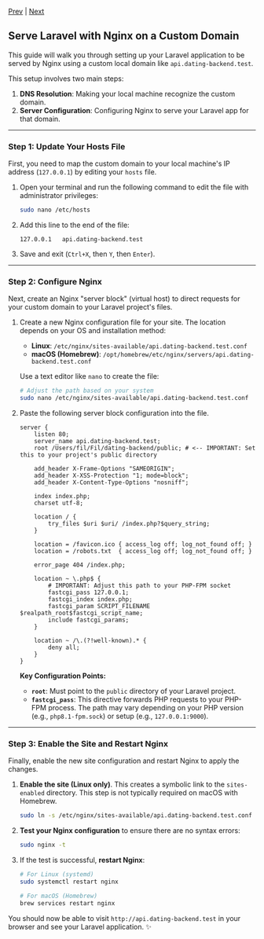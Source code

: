 [Prev](/page-04.md) | [Next](/page-06.md)

## Serve Laravel with Nginx on a Custom Domain

This guide will walk you through setting up your Laravel application to be served by Nginx using a custom local domain like `api.dating-backend.test`.

This setup involves two main steps:

1.  **DNS Resolution**: Making your local machine recognize the custom domain.
2.  **Server Configuration**: Configuring Nginx to serve your Laravel app for that domain.

-----

### Step 1: Update Your Hosts File

First, you need to map the custom domain to your local machine's IP address (`127.0.0.1`) by editing your `hosts` file.

1.  Open your terminal and run the following command to edit the file with administrator privileges:
    ```bash
    sudo nano /etc/hosts
    ```
2.  Add this line to the end of the file:
    ```plaintext
    127.0.0.1   api.dating-backend.test
    ```
3.  Save and exit (`Ctrl+X`, then `Y`, then `Enter`).

-----

### Step 2: Configure Nginx

Next, create an Nginx "server block" (virtual host) to direct requests for your custom domain to your Laravel project's files.

1.  Create a new Nginx configuration file for your site. The location depends on your OS and installation method:

      * **Linux**: `/etc/nginx/sites-available/api.dating-backend.test.conf`
      * **macOS (Homebrew)**: `/opt/homebrew/etc/nginx/servers/api.dating-backend.test.conf`

    Use a text editor like `nano` to create the file:

    ```bash
    # Adjust the path based on your system
    sudo nano /etc/nginx/sites-available/api.dating-backend.test.conf
    ```

2.  Paste the following server block configuration into the file.

    ```nginx
    server {
        listen 80;
        server_name api.dating-backend.test;
        root /Users/fil/Fil/dating-backend/public; # <-- IMPORTANT: Set this to your project's public directory

        add_header X-Frame-Options "SAMEORIGIN";
        add_header X-XSS-Protection "1; mode=block";
        add_header X-Content-Type-Options "nosniff";

        index index.php;
        charset utf-8;

        location / {
            try_files $uri $uri/ /index.php?$query_string;
        }

        location = /favicon.ico { access_log off; log_not_found off; }
        location = /robots.txt  { access_log off; log_not_found off; }

        error_page 404 /index.php;

        location ~ \.php$ {
            # IMPORTANT: Adjust this path to your PHP-FPM socket
            fastcgi_pass 127.0.0.1;
            fastcgi_index index.php;
            fastcgi_param SCRIPT_FILENAME $realpath_root$fastcgi_script_name;
            include fastcgi_params;
        }

        location ~ /\.(?!well-known).* {
            deny all;
        }
    }
    ```

    **Key Configuration Points:**

      * **`root`**: Must point to the `public` directory of your Laravel project.
      * **`fastcgi_pass`**: This directive forwards PHP requests to your PHP-FPM process. The path may vary depending on your PHP version (e.g., `php8.1-fpm.sock`) or setup (e.g., `127.0.0.1:9000`).

-----

### Step 3: Enable the Site and Restart Nginx

Finally, enable the new site configuration and restart Nginx to apply the changes.

1.  **Enable the site (Linux only)**. This creates a symbolic link to the `sites-enabled` directory. This step is not typically required on macOS with Homebrew.

    ```bash
    sudo ln -s /etc/nginx/sites-available/api.dating-backend.test.conf /etc/nginx/sites-enabled/
    ```

2.  **Test your Nginx configuration** to ensure there are no syntax errors:

    ```bash
    sudo nginx -t
    ```

3.  If the test is successful, **restart Nginx**:

    ```bash
    # For Linux (systemd)
    sudo systemctl restart nginx

    # For macOS (Homebrew)
    brew services restart nginx
    ```

You should now be able to visit `http://api.dating-backend.test` in your browser and see your Laravel application. ✨